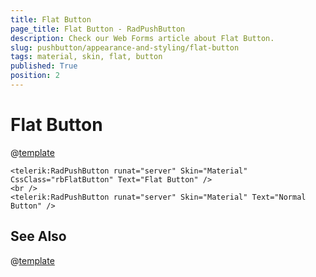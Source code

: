 ```yaml
---
title: Flat Button
page_title: Flat Button - RadPushButton
description: Check our Web Forms article about Flat Button.
slug: pushbutton/appearance-and-styling/flat-button
tags: material, skin, flat, button
published: True
position: 2
---
```


# Flat Button

@[template](/_templates/button/flat-button-template.md#intro "control: RadPushButton")

````ASP.NET
<telerik:RadPushButton runat="server" Skin="Material" CssClass="rbFlatButton" Text="Flat Button" />
<br />
<telerik:RadPushButton runat="server" Skin="Material" Text="Normal Button" />
````

## See Also

@[template](/_templates/button/flat-button-template.md#see-also "exclude: RadPushButton")
